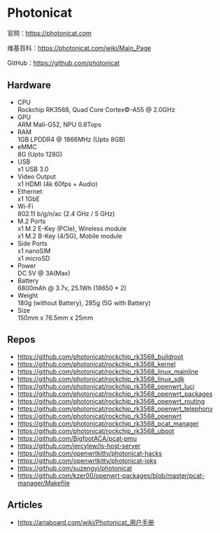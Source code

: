 # Photonicat

官网：<https://photonicat.com>

维基百科：<https://photonicat.com/wiki/Main_Page>

GitHub：<https://github.com/photonicat>

## Hardware

- CPU \
  Rockchip RK3568, Quad Core Cortex&copy;-A55 @ 2.0GHz
- GPU \
  ARM Mali-G52, NPU 0.8Tops
- RAM \
  1GB LPDDR4 @ 1866MHz (Upto 8GB)
- eMMC \
  8G (Upto 128G)
- USB \
  x1 USB 3.0
- Video Output \
  x1 HDMI (4k 60fps + Audio)
- Ethernet \
  x1 1GbE
- Wi-Fi \
  802.11 b/g/n/ac (2.4 GHz / 5 GHz)
- M.2 Ports \
  x1 M.2 E-Key (PCIe), Wireless module \
  x1 M.2 B-Key (4/5G), Mobile module
- Side Ports \
  x1 nanoSIM \
  x1 microSD
- Power \
  DC 5V @ 3A(Max)
- Battery \
  6800mAh @ 3.7v, 25.1Wh (18650 \* 2)
- Weight \
  180g (without Battery), 285g (5G with Battery)
- Size \
  150mm x 76.5mm x 25mm

## Repos

- <https://github.com/photonicat/rockchip_rk3568_buildroot>
- <https://github.com/photonicat/rockchip_rk3568_kernel>
- <https://github.com/photonicat/rockchip_rk3568_linux_mainline>
- <https://github.com/photonicat/rockchip_rk3568_linux_sdk>
- <https://github.com/photonicat/rockchip_rk3568_openwrt_luci>
- <https://github.com/photonicat/rockchip_rk3568_openwrt_packages>
- <https://github.com/photonicat/rockchip_rk3568_openwrt_routing>
- <https://github.com/photonicat/rockchip_rk3568_openwrt_telephony>
- <https://github.com/photonicat/rockchip_rk3568_openwrt>
- <https://github.com/photonicat/rockchip_rk3568_pcat_manager>
- <https://github.com/photonicat/rockchip_rk3568_uboot>
- <https://github.com/BigfootACA/pcat-pmu>
- <https://github.com/jercylew/ls-host-server>
- <https://github.com/openwrtkitty/photonicat-hacks>
- <https://github.com/openwrtkitty/photonicat-ipks>
- <https://github.com/suzengyi/photonicat>
- <https://github.com/kzer00/openwrt-packages/blob/master/pcat-manager/Makefile>

## Articles

- <https://ariaboard.com/wiki/Photonicat_用户手册>
